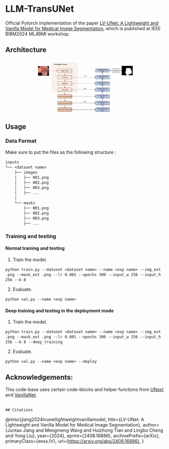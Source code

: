 # LLM-TransUNet
Official Pytorch implementation of the paper [LV-UNet: A Lightweight and Vanilla Model for Medical Image Segmentation](https://arxiv.org/abs/2408.16886), which is published at IEEE BIBM2024 ML4BMI workshop.

## Architecture
<p align="center">
<img src="figs/model.png" width=60% height=60% 
class="center">
</p>


## Usage
### Data Format

Make sure to put the files as the following structure :

```
inputs
└── <dataset name>
    ├── images
    |   ├── 001.png
    │   ├── 002.png
    │   ├── 003.png
    │   ├── ...
    |
    └── masks
        ├── 001.png
        ├── 002.png
        ├── 003.png
        ├── ...
```

### Training and testing
#### Normal training and testing
1. Train the model.
```
python train.py --dataset <dataset name> --name <exp name> --img_ext .png --mask_ext .png --lr 0.001 --epochs 300 --input_w 256 --input_h 256 --b 8
```
2. Evaluate.
```
python val.py --name <exp name>
```

#### Deep training and testing in the deployment mode
1. Train the model.
```
python train.py --dataset <dataset name> --name <exp name> --img_ext .png --mask_ext .png --lr 0.001 --epochs 300 --input_w 256 --input_h 256 --b 8 --deep_training
```
2. Evaluate.
```
python val.py --name <exp name> --deploy
```

## Acknowledgements:

This code-base uses certain code-blocks and helper functions from [UNext]([https://github.com/4uiiurz1/pytorch-nested-unet](https://github.com/jeya-maria-jose/UNeXt-pytorch/)) and [VanillaNet]([https://github.com/NVlabs/SegFormer](https://github.com/huawei-noah/VanillaNet)).
```

## Citations

``` 
@misc{jiang2024lvunetlightweightvanillamodel,
      title={LV-UNet: A Lightweight and Vanilla Model for Medical Image Segmentation}, 
      author={Juntao Jiang and Mengmeng Wang and Huizhong Tian and Lingbo Cheng and Yong Liu},
      year={2024},
      eprint={2408.16886},
      archivePrefix={arXiv},
      primaryClass={eess.IV},
      url={https://arxiv.org/abs/2408.16886}, 
}
